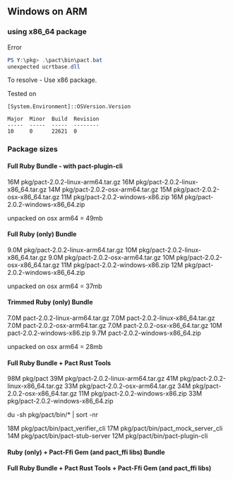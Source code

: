 ## Windows on ARM

### using x86_64 package

Error

```ps1
PS Y:\pkg> .\pact\bin\pact.bat
unexpected ucrtbase.dll
```

To resolve - Use x86 package.

Tested on

```console
[System.Environment]::OSVersion.Version

Major  Minor  Build  Revision
-----  -----  -----  --------
10     0      22621  0
```

### Package sizes

#### Full Ruby Bundle - with pact-plugin-cli

16M    pkg/pact-2.0.2-linux-arm64.tar.gz
16M    pkg/pact-2.0.2-linux-x86_64.tar.gz
14M    pkg/pact-2.0.2-osx-arm64.tar.gz
15M    pkg/pact-2.0.2-osx-x86_64.tar.gz
11M    pkg/pact-2.0.2-windows-x86.zip
16M    pkg/pact-2.0.2-windows-x86_64.zip

unpacked on osx arm64 = 49mb

#### Full Ruby (only) Bundle

9.0M    pkg/pact-2.0.2-linux-arm64.tar.gz
 10M    pkg/pact-2.0.2-linux-x86_64.tar.gz
9.0M    pkg/pact-2.0.2-osx-arm64.tar.gz
 10M    pkg/pact-2.0.2-osx-x86_64.tar.gz
 11M    pkg/pact-2.0.2-windows-x86.zip
 12M    pkg/pact-2.0.2-windows-x86_64.zip

unpacked on osx arm64 = 37mb

#### Trimmed Ruby (only) Bundle

7.0M    pact-2.0.2-linux-arm64.tar.gz
7.0M    pact-2.0.2-linux-x86_64.tar.gz
7.0M    pact-2.0.2-osx-arm64.tar.gz
7.0M    pact-2.0.2-osx-x86_64.tar.gz
 10M    pact-2.0.2-windows-x86.zip
9.7M    pact-2.0.2-windows-x86_64.zip

unpacked on osx arm64 = 28mb


#### Full Ruby Bundle + Pact Rust Tools

98M    pkg/pact
39M    pkg/pact-2.0.2-linux-arm64.tar.gz
41M    pkg/pact-2.0.2-linux-x86_64.tar.gz
33M    pkg/pact-2.0.2-osx-arm64.tar.gz
34M    pkg/pact-2.0.2-osx-x86_64.tar.gz
11M    pkg/pact-2.0.2-windows-x86.zip
33M    pkg/pact-2.0.2-windows-x86_64.zip

du -sh pkg/pact/bin/* | sort -nr

 18M    pkg/pact/bin/pact_verifier_cli
 17M    pkg/pact/bin/pact_mock_server_cli
 14M    pkg/pact/bin/pact-stub-server
 12M    pkg/pact/bin/pact-plugin-cli

#### Ruby (only) + Pact-Ffi Gem (and pact_ffi libs) Bundle 


#### Full Ruby Bundle + Pact Rust Tools + Pact-Ffi Gem (and pact_ffi libs)